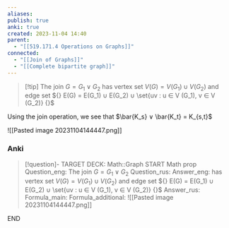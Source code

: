 ```yaml
---
aliases: 
publish: true
anki: true
created: 2023-11-04 14:40
parent:
  - "[[519.171.4 Operations on Graphs]]"
connected:
  - "[[Join of Graphs]]"
  - "[[Complete bipartite graph]]"
---
```


> [!tip] The join ${} G = G_1 ∨ G_2 {}$ 
has 
vertex set ${} V(G) = V(G_1) ∪ V(G_2) {}$ and 
edge set ${} E(G) = E(G_1) ∪ E(G_2) ∪ \set{uv : u ∈ V (G_1), v ∈ V (G_2)} {}$

Using the join operation, we see that $\bar{K_s} ∨ \bar{K_t} = K_{s,t}$

![[Pasted image 20231104144447.png]]

### Anki
> [!question]-
TARGET DECK: Math::Graph
START
Math prop
Question_eng: The join ${} G = G_1 ∨ G_2 {}$ 
Question_rus: 
Answer_eng: has 
vertex set ${} V(G) = V(G_1) ∪ V(G_2) {}$ and 
edge set ${} E(G) = E(G_1) ∪ E(G_2) ∪ \set{uv : u ∈ V (G_1), v ∈ V (G_2)} {}$
Answer_rus: 
Formula_main: 
Formula_additional: ![[Pasted image 20231104144447.png]]
<!--ID: 1699170276195-->
END







